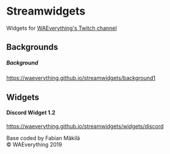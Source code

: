 # Streamwidgets
Widgets for [WAEverything's Twitch channel](https://twitch.tv/waeverything)

## Backgrounds
##### Background
https://waeverything.github.io/streamwidgets/background1

## Widgets

#### Discord Widget 1.2
https://waeverything.github.io/streamwidgets/widgets/discord

Base coded by Fabian Mäkilä  
© WAEverything 2019

